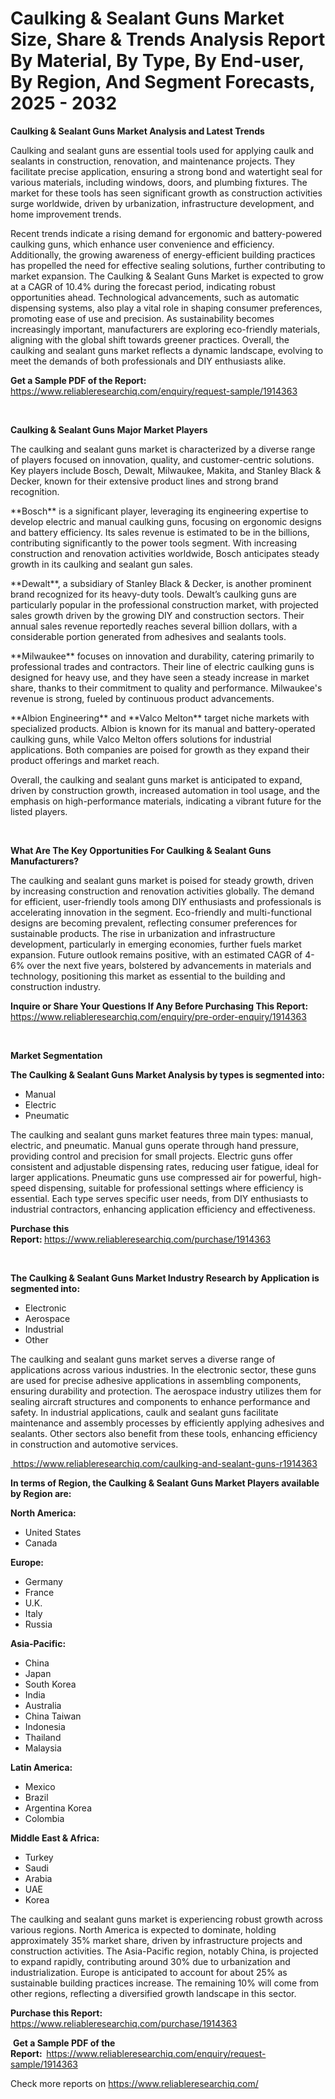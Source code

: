 <p><h1>Caulking & Sealant Guns Market Size, Share & Trends Analysis Report By Material, By Type, By End-user, By Region, And Segment Forecasts, 2025 - 2032</h1></p><p><strong>Caulking & Sealant Guns Market Analysis and Latest Trends</strong></p>
<p><p>Caulking and sealant guns are essential tools used for applying caulk and sealants in construction, renovation, and maintenance projects. They facilitate precise application, ensuring a strong bond and watertight seal for various materials, including windows, doors, and plumbing fixtures. The market for these tools has seen significant growth as construction activities surge worldwide, driven by urbanization, infrastructure development, and home improvement trends.</p><p>Recent trends indicate a rising demand for ergonomic and battery-powered caulking guns, which enhance user convenience and efficiency. Additionally, the growing awareness of energy-efficient building practices has propelled the need for effective sealing solutions, further contributing to market expansion. The Caulking & Sealant Guns Market is expected to grow at a CAGR of 10.4% during the forecast period, indicating robust opportunities ahead. Technological advancements, such as automatic dispensing systems, also play a vital role in shaping consumer preferences, promoting ease of use and precision. As sustainability becomes increasingly important, manufacturers are exploring eco-friendly materials, aligning with the global shift towards greener practices. Overall, the caulking and sealant guns market reflects a dynamic landscape, evolving to meet the demands of both professionals and DIY enthusiasts alike.</p></p>
<p><strong>Get a Sample PDF of the Report:&nbsp;</strong> <a href="https://www.reliableresearchiq.com/enquiry/request-sample/1914363?utm_campaign=2789&utm_medium=2&utm_source=Github&utm_content=ia&utm_term=01032025&utm_id=caulking-sealant-guns">https://www.reliableresearchiq.com/enquiry/request-sample/1914363</a></p>
<p>&nbsp;</p>
<p><strong>Caulking & Sealant Guns Major Market Players</strong></p>
<p><p>The caulking and sealant guns market is characterized by a diverse range of players focused on innovation, quality, and customer-centric solutions. Key players include Bosch, Dewalt, Milwaukee, Makita, and Stanley Black & Decker, known for their extensive product lines and strong brand recognition. </p><p>**Bosch** is a significant player, leveraging its engineering expertise to develop electric and manual caulking guns, focusing on ergonomic designs and battery efficiency. Its sales revenue is estimated to be in the billions, contributing significantly to the power tools segment. With increasing construction and renovation activities worldwide, Bosch anticipates steady growth in its caulking and sealant gun sales.</p><p>**Dewalt**, a subsidiary of Stanley Black & Decker, is another prominent brand recognized for its heavy-duty tools. Dewalt’s caulking guns are particularly popular in the professional construction market, with projected sales growth driven by the growing DIY and construction sectors. Their annual sales revenue reportedly reaches several billion dollars, with a considerable portion generated from adhesives and sealants tools.</p><p>**Milwaukee** focuses on innovation and durability, catering primarily to professional trades and contractors. Their line of electric caulking guns is designed for heavy use, and they have seen a steady increase in market share, thanks to their commitment to quality and performance. Milwaukee's revenue is strong, fueled by continuous product advancements.</p><p>**Albion Engineering** and **Valco Melton** target niche markets with specialized products. Albion is known for its manual and battery-operated caulking guns, while Valco Melton offers solutions for industrial applications. Both companies are poised for growth as they expand their product offerings and market reach.</p><p>Overall, the caulking and sealant guns market is anticipated to expand, driven by construction growth, increased automation in tool usage, and the emphasis on high-performance materials, indicating a vibrant future for the listed players.</p></p>
<p>&nbsp;</p>
<p><strong>What Are The Key Opportunities For Caulking & Sealant Guns Manufacturers?</strong></p>
<p><p>The caulking and sealant guns market is poised for steady growth, driven by increasing construction and renovation activities globally. The demand for efficient, user-friendly tools among DIY enthusiasts and professionals is accelerating innovation in the segment. Eco-friendly and multi-functional designs are becoming prevalent, reflecting consumer preferences for sustainable products. The rise in urbanization and infrastructure development, particularly in emerging economies, further fuels market expansion. Future outlook remains positive, with an estimated CAGR of 4-6% over the next five years, bolstered by advancements in materials and technology, positioning this market as essential to the building and construction industry.</p></p>
<p><strong>Inquire or Share Your Questions If Any Before Purchasing This Report:</strong> <a href="https://www.reliableresearchiq.com/enquiry/pre-order-enquiry/1914363?utm_campaign=2789&utm_medium=2&utm_source=Github&utm_content=ia&utm_term=01032025&utm_id=caulking-sealant-guns">https://www.reliableresearchiq.com/enquiry/pre-order-enquiry/1914363</a></p>
<p>&nbsp;</p>
<p><strong>Market Segmentation</strong></p>
<p><strong>The Caulking & Sealant Guns Market Analysis by types is segmented into:</strong></p>
<p><ul><li>Manual</li><li>Electric</li><li>Pneumatic</li></ul></p>
<p><p>The caulking and sealant guns market features three main types: manual, electric, and pneumatic. Manual guns operate through hand pressure, providing control and precision for small projects. Electric guns offer consistent and adjustable dispensing rates, reducing user fatigue, ideal for larger applications. Pneumatic guns use compressed air for powerful, high-speed dispensing, suitable for professional settings where efficiency is essential. Each type serves specific user needs, from DIY enthusiasts to industrial contractors, enhancing application efficiency and effectiveness.</p></p>
<p><strong>Purchase this Report:&nbsp;</strong><a href="https://www.reliableresearchiq.com/purchase/1914363?utm_campaign=2789&utm_medium=2&utm_source=Github&utm_content=ia&utm_term=01032025&utm_id=caulking-sealant-guns">https://www.reliableresearchiq.com/purchase/1914363</a></p>
<p>&nbsp;</p>
<p><strong>The Caulking & Sealant Guns Market Industry Research by Application is segmented into:</strong></p>
<p><ul><li>Electronic</li><li>Aerospace</li><li>Industrial</li><li>Other</li></ul></p>
<p><p>The caulking and sealant guns market serves a diverse range of applications across various industries. In the electronic sector, these guns are used for precise adhesive applications in assembling components, ensuring durability and protection. The aerospace industry utilizes them for sealing aircraft structures and components to enhance performance and safety. In industrial applications, caulk and sealant guns facilitate maintenance and assembly processes by efficiently applying adhesives and sealants. Other sectors also benefit from these tools, enhancing efficiency in construction and automotive services.</p></p>
<p><a href="https://www.reliableresearchiq.com/caulking-and-sealant-guns-r1914363?utm_campaign=2789&utm_medium=2&utm_source=Github&utm_content=ia&utm_term=01032025&utm_id=caulking-sealant-guns">&nbsp;https://www.reliableresearchiq.com/caulking-and-sealant-guns-r1914363</a></p>
<p><strong>In terms of Region, the Caulking & Sealant Guns Market Players available by Region are:</strong></p>
<p>
    <p> <strong> North America: </strong>
        <ul>
            <li>United States</li>
            <li>Canada</li>
        </ul>
        </p> 
    <p> <strong> Europe: </strong>
        <ul>
            <li>Germany</li>
            <li>France</li>
            <li>U.K.</li>
            <li>Italy</li>
            <li>Russia</li>
        </ul>
        </p> 
    <p> <strong> Asia-Pacific: </strong>
        <ul>
            <li>China</li>
            <li>Japan</li>
            <li>South Korea</li>
            <li>India</li>
            <li>Australia</li>
            <li>China Taiwan</li>
            <li>Indonesia</li>
            <li>Thailand</li>
            <li>Malaysia</li>
        </ul>
        </p> 
    <p> <strong> Latin America: </strong>
        <ul>
            <li>Mexico</li>
            <li>Brazil</li>
            <li>Argentina Korea</li>
            <li>Colombia</li>
        </ul>
        </p> 
    <p> <strong> Middle East & Africa: </strong>
        <ul>
            <li>Turkey</li>
            <li>Saudi</li>
            <li>Arabia</li>
            <li>UAE</li>
            <li>Korea</li>
        </ul>
    </p>
    </p>
<p><p>The caulking and sealant guns market is experiencing robust growth across various regions. North America is expected to dominate, holding approximately 35% market share, driven by infrastructure projects and construction activities. The Asia-Pacific region, notably China, is projected to expand rapidly, contributing around 30% due to urbanization and industrialization. Europe is anticipated to account for about 25% as sustainable building practices increase. The remaining 10% will come from other regions, reflecting a diversified growth landscape in this sector.</p></p>
<p><strong>Purchase this Report: </strong><a href="https://www.reliableresearchiq.com/purchase/1914363?utm_campaign=2789&utm_medium=2&utm_source=Github&utm_content=ia&utm_term=01032025&utm_id=caulking-sealant-guns">https://www.reliableresearchiq.com/purchase/1914363</a></p>
<p>&nbsp;<strong>Get a Sample PDF of the Report:&nbsp;&nbsp;</strong><a href="https://www.reliableresearchiq.com/enquiry/request-sample/1914363?utm_campaign=2789&utm_medium=2&utm_source=Github&utm_content=ia&utm_term=01032025&utm_id=caulking-sealant-guns">https://www.reliableresearchiq.com/enquiry/request-sample/1914363</a></p>
<p><strong></strong></p>
<p>Check more reports on <a href="https://www.reliableresearchiq.com/?utm_campaign=2789&utm_medium=2&utm_source=Github&utm_content=ia&utm_term=01032025&utm_id=caulking-sealant-guns">https://www.reliableresearchiq.com/</a></p>